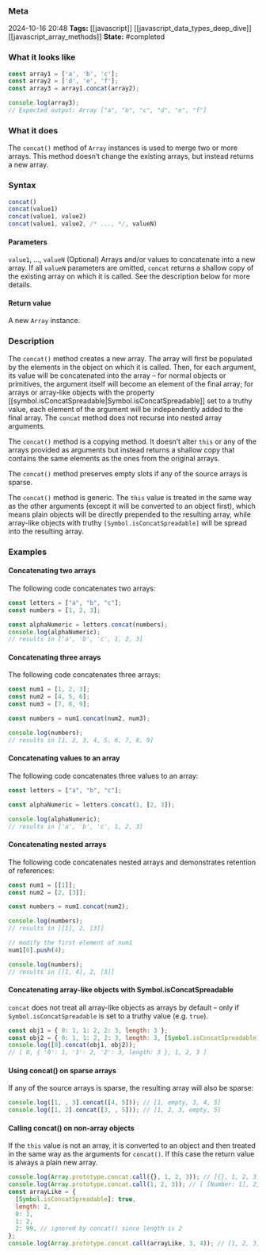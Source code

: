 ### Meta
2024-10-16 20:48
**Tags:** [[javascript]] [[javascript_data_types_deep_dive]] [[javascript_array_methods]]
**State:** #completed 

### What it looks like
```JavaScript title:app.js
const array1 = ['a', 'b', 'c'];
const array2 = ['d', 'e', 'f'];
const array3 = array1.concat(array2);

console.log(array3);
// Expected output: Array ["a", "b", "c", "d", "e", "f"]
```

### What it does
The `concat()` method of `Array` instances is used to merge two or more arrays. This method doesn’t change the existing arrays, but instead returns a new array.

### Syntax
```JavaScript title:app.js
concat()
concat(value1)
concat(value1, value2)
concat(value1, value2, /* ..., */, valueN)
```

#### Parameters
`value1`, …, `valueN` (Optional)
Arrays and/or values to concatenate into a new array. If all `valueN` parameters are omitted, `concat` returns a shallow copy of the existing array on which it is called. See the description below for more details.

#### Return value
A new `Array` instance.

### Description
The `concat()` method creates a new array. The array will first be populated by the elements in the object on which it is called. Then, for each argument, its value will be concatenated into the array – for normal objects or primitives, the argument itself will become an element of the final array; for arrays or array-like objects with the property [[symbol.isConcatSpreadable|Symbol.isConcatSpreadable]] set to a truthy value, each element of the argument will be independently added to the final array. The `concat` method does not recurse into nested array arguments.

The `concat()` method is a copying method. It doesn’t alter `this` or any of the arrays provided as arguments but instead returns a shallow copy that contains the same elements as the ones from the original arrays.

The `concat()` method preserves empty slots if any of the source arrays is sparse.

The `concat()` method is generic. The `this` value is treated in the same way as the other arguments (except it will be converted to an object first), which means plain objects will be directly prepended to the resulting array, while array-like objects with truthy `[Symbol.isConcatSpreadable]` will be spread into the resulting array.

### Examples
#### Concatenating two arrays
The following code concatenates two arrays:

```JavaScript title:app.js
const letters = ["a", "b", "c"];
const numbers = [1, 2, 3];

const alphaNumeric = letters.concat(numbers);
console.log(alphaNumeric);
// results in ['a', 'b', 'c', 1, 2, 3]
```

#### Concatenating three arrays
The following code concatenates three arrays:

```JavaScript title:app.js
const num1 = [1, 2, 3];
const num2 = [4, 5, 6];
const num3 = [7, 8, 9];

const numbers = num1.concat(num2, num3);

console.log(numbers);
// results in [1, 2, 3, 4, 5, 6, 7, 8, 9]
```

#### Concatenating values to an array
The following code concatenates three values to an array:

```JavaScript title:app.js
const letters = ["a", "b", "c"];

const alphaNumeric = letters.concat(1, [2, 3]);

console.log(alphaNumeric);
// results in ['a', 'b', 'c', 1, 2, 3]
```

#### Concatenating nested arrays
The following code concatenates nested arrays and demonstrates retention of references:

```JavaScript title:app.js
const num1 = [[1]];
const num2 = [2, [3]];

const numbers = num1.concat(num2);

console.log(numbers);
// results in [[1], 2, [3]]

// modify the first element of num1
num1[0].push(4);

console.log(numbers);
// results in [[1, 4], 2, [3]]
```

#### Concatenating array-like objects with Symbol.isConcatSpreadable
`concat` does not treat all array-like objects as arrays by default – only if `Symbol.isConcatSpreadable` is set to a truthy value (e.g. `true`).

```JavaScript title:app.js
const obj1 = { 0: 1, 1: 2, 2: 3, length: 3 };
const obj2 = { 0: 1, 1: 2, 2: 3, length: 3, [Symbol.isConcatSpreadable]: true };
console.log([0].concat(obj1, obj2));
// [ 0, { '0': 1, '1': 2, '2': 3, length: 3 }, 1, 2, 3 ]
```

#### Using concat() on sparse arrays
If any of the source arrays is sparse, the resulting array will also be sparse:

```JavaScript title:app.js
console.log([1, , 3].concat([4, 5])); // [1, empty, 3, 4, 5]
console.log([1, 2].concat([3, , 5])); // [1, 2, 3, empty, 5]
```

#### Calling concat() on non-array objects
If the `this` value is not an array, it is converted to an object and then treated in the same way as the arguments for `concat()`. If this case the return value is always a plain new array.

```JavaScript title:app.js
console.log(Array.prototype.concat.call({}, 1, 2, 3)); // [{}, 1, 2, 3]
console.log(Array.prototype.concat.call(1, 2, 3)); // [ [Number: 1], 2, 3 ]
const arrayLike = {
  [Symbol.isConcatSpreadable]: true,
  length: 2,
  0: 1,
  1: 2,
  2: 99, // ignored by concat() since length is 2
};
console.log(Array.prototype.concat.call(arrayLike, 3, 4)); // [1, 2, 3, 4]
```